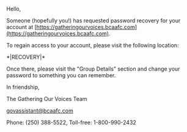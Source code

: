 Hello,

Someone (hopefully you!) has requested password recovery for your account at [https://gatheringourvoices.bcaafc.com](https://gatheringourvoices.bcaafc.com).

To regain access to your account, please visit the following location:

\*|RECOVERY|\*

Once there, please visit the "Group Details" section and change your password to something you can remember.

In friendship,

The Gathering Our Voices Team

[govassistant@bcaafc.com](mailto:govassistant@bcaafc.com)

Phone: (250) 388-5522, Toll-free: 1-800-990-2432
